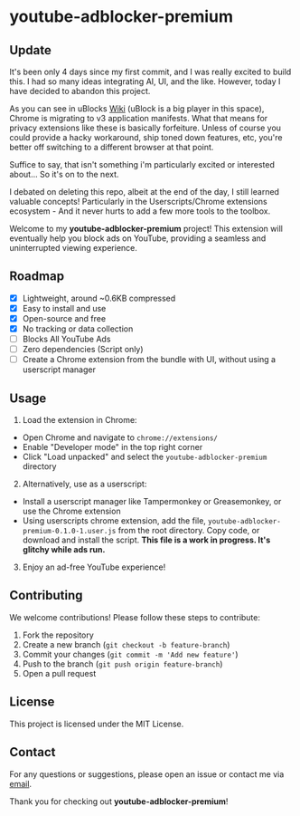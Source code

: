 # youtube-adblocker-premium

## Update
It's been only 4 days since my first commit, and I was really excited to build this. I had so many ideas integrating AI, UI, and the like. However, today I have decided to abandon this project. 

As you can see in uBlocks [Wiki](https://chromewebstore.google.com/detail/ublock-origin/cjpalhdlnbpafiamejdnhcphjbkeiagm) (uBlock is a big player in this space), Chrome is migrating to v3 application manifests. What that means for privacy extensions like these is basically forfeiture. Unless of course you could provide a hacky workaround, ship toned down features, etc, you're better off switching to a different browser at that point. 

Suffice to say, that isn't something i'm particularly excited or interested about... So it's on to the next.

I debated on deleting this repo, albeit at the end of the day, I still learned valuable concepts! Particularly in the Userscripts/Chrome extensions ecosystem - And it never hurts to add a few more tools to the toolbox.

Welcome to my **youtube-adblocker-premium** project! This extension will eventually help you block ads on YouTube, providing a seamless and uninterrupted viewing experience.

## Roadmap

- [x] Lightweight, around ~0.6KB compressed
- [x] Easy to install and use
- [x] Open-source and free
- [x] No tracking or data collection
- [ ] Blocks All YouTube Ads
- [ ] Zero dependencies (Script only)
- [ ] Create a Chrome extension from the bundle with UI, without using a userscript manager

## Usage

1. Load the extension in Chrome:
  - Open Chrome and navigate to `chrome://extensions/`
  - Enable "Developer mode" in the top right corner
  - Click "Load unpacked" and select the `youtube-adblocker-premium` directory

2. Alternatively, use as a userscript:
  - Install a userscript manager like Tampermonkey or Greasemonkey, or use the Chrome extension
  - Using userscripts chrome extension, add the file, `youtube-adblocker-premium-0.1.0-1.user.js` from the root directory. Copy code, or download and install the script. **This file is a work in progress. It's glitchy while ads run.**

3. Enjoy an ad-free YouTube experience!

## Contributing

We welcome contributions! Please follow these steps to contribute:

1. Fork the repository
2. Create a new branch (`git checkout -b feature-branch`)
3. Commit your changes (`git commit -m 'Add new feature'`)
4. Push to the branch (`git push origin feature-branch`)
5. Open a pull request

## License

This project is licensed under the MIT License.

## Contact

For any questions or suggestions, please open an issue or contact me via [email](mailto:inquiries@christianbmartinez.com?subject=[GitHub]%20youtube-adblocker-premium%20ABANDONED%20REPO).

Thank you for checking out **youtube-adblocker-premium**!
